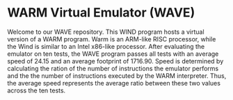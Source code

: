 # WARM Virtual Emulator (WAVE)
Welcome to our WAVE repository. This WIND program hosts a virtual version of a WARM program. Warm is
an ARM-like RISC processor, while the Wind is similar to an Intel x86-like processor.
After evaluating the emulator on ten tests, the WAVE program passes all tests with an average speed of 24.15 
and an average footprint of 1716.90. Speed is determined by calculating the ration of the number of instructions
the emulator performs and the the number of instructions executed by the WARM interpreter. Thus, the average speed
represents the average ratio between these two values across the ten tests. 
